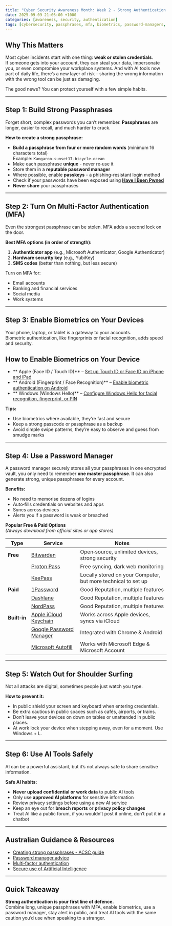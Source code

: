 ```yaml
---
title: "Cyber Security Awareness Month: Week 2 - Strong Authentication & Safe AI Use"
date: 2025-09-09 21:05:00 +1000
categories: [awareness, security, authentication]
tags: [cybersecurity, passphrases, mfa, biometrics, password-managers, ai-safety, awareness-month]
---
```



## Why This Matters
Most cyber incidents start with one thing: **weak or stolen credentials**.  
If someone gets into your account, they can steal your data, impersonate you, or even compromise your workplace systems. And with AI tools now part of daily life, there’s a new layer of risk - sharing the wrong information with the wrong tool can be just as damaging.

The good news? You can protect yourself with a few simple habits.

---

## Step 1: Build Strong Passphrases
Forget short, complex passwords you can’t remember. **Passphrases** are longer, easier to recall, and much harder to crack.

**How to create a strong passphrase:**
- **Build a passphrase from four or more random words** (minimum 16 characters total)  
  Example: `Kangaroo-sunset17-bicycle-ocean`
- Make each passphrase **unique** - never re‑use it
- Store them in a **reputable password manager**
- Where possible, enable **passkeys** - a phishing-resistant login method
- Check if your passwords have been exposed using **[Have I Been Pwned](https://haveibeenpwned.com/)**
- **Never share** your passphrases

---

## Step 2: Turn On Multi‑Factor Authentication (MFA)
Even the strongest passphrase can be stolen. MFA adds a second lock on the door.

**Best MFA options (in order of strength):**
1. **Authenticator app** (e.g., Microsoft Authenticator, Google Authenticator)  
2. **Hardware security key** (e.g., YubiKey)  
3. **SMS codes** (better than nothing, but less secure)

Turn on MFA for:
- Email accounts
- Banking and financial services
- Social media
- Work systems

---

## Step 3: Enable Biometrics on Your Devices
Your phone, laptop, or tablet is a gateway to your accounts.  
Biometric authentication, like fingerprints or facial recognition, adds speed and security.

## How to Enable Biometrics on Your Device

- ** Apple (Face ID / Touch ID)** – [Set up Touch ID or Face ID on iPhone and iPad](https://support.apple.com/guide/iphone/set-up-touch-id-iph672384a0b/ios)  
- ** Android (Fingerprint / Face Recognition)** – [Enable biometric authentication on Android](https://support.google.com/android/thread/130278667/how-can-i-enable-fingerprint-function?hl=en)  
- ** Windows (Windows Hello)** – [Configure Windows Hello for facial recognition, fingerprint, or PIN](https://support.microsoft.com/en-us/windows/configure-windows-hello-dae28983-8242-bb2a-d3d1-87c9d265a5f0)  


**Tips:**
- Use biometrics where available, they’re fast and secure
- Keep a strong passcode or passphrase as a backup
- Avoid simple swipe patterns, they’re easy to observe and guess from smudge marks

---

## Step 4: Use a Password Manager
A password manager securely stores all your passphrases in one encrypted vault, you only need to remember **one master passphrase**. It can also generate strong, unique passphrases for every account.

**Benefits:**
- No need to memorise dozens of logins
- Auto‑fills credentials on websites and apps
- Syncs across devices
- Alerts you if a password is weak or breached

**Popular Free & Paid Options**  
*(Always download from official sites or app stores)*

| Type | Service | Notes |
|------|---------|-------|
| **Free** | [Bitwarden](https://bitwarden.com/) | Open‑source, unlimited devices, strong security |
|  | [Proton Pass](https://proton.me/pass) | Free syncing, dark web monitoring |
|  | [KeePass](https://keepass.info/) | Locally stored on your Computer, but more technical to set up |
| **Paid** | [1Password](https://1password.com/) | Good Reputation, multiple features |
|  | [Dashlane](https://www.dashlane.com/) | Good Reputation, multiple features |
|  | [NordPass](https://nordpass.com/) | Good Reputation, multiple features |
| **Built‑in** | [Apple iCloud Keychain](https://support.apple.com/en-us/109016) | Works across Apple devices, syncs via iCloud |
|  | [Google Password Manager](https://passwords.google.com/) | Integrated with Chrome & Android |
|  | [Microsoft Autofill](https://www.microsoft.com/en-us/edge/features/autofill) | Works with Microsoft Edge & Microsoft Account |

---

## Step 5: Watch Out for Shoulder Surfing
Not all attacks are digital, sometimes people just watch you type.

**How to prevent it:**
- In public shield your screen and keyboard when entering credentials.  
- Be extra cautious in public spaces such as cafés, airports, or trains.  
- Don’t leave your devices on down on tables or unattended in public places.
- At work lock your device when stepping away, even for a moment. Use Windows + L.

---

## Step 6: Use AI Tools Safely
AI can be a powerful assistant, but it’s not always safe to share sensitive information.

**Safe AI habits:**
- **Never upload confidential or work data** to public AI tools
- Only use **approved AI platforms** for sensitive information
- Review privacy settings before using a new AI service
- Keep an eye out for **breach reports** or **privacy policy changes**
- Treat AI like a public forum, if you wouldn’t post it online, don’t put it in a chatbot

---

## Australian Guidance & Resources
- [Creating strong passphrases - ACSC guide](https://www.cyber.gov.au/acsc/view-all-content/publications/creating-strong-passphrases)  
- [Password manager advice](https://www.cyber.gov.au/acsc/view-all-content/publications/password-managers)  
- [Multi‑factor authentication](https://www.cyber.gov.au/acsc/view-all-content/publications/multi-factor-authentication)  
- [Secure use of Artificial Intelligence](https://www.cyber.gov.au/acsc/view-all-content/publications/secure-use-artificial-intelligence)  

---

## Quick Takeaway
**Strong authentication is your first line of defence.**  
Combine long, unique passphrases with MFA, enable biometrics, use a password manager, stay alert in public, and treat AI tools with the same caution you’d use when speaking to a stranger.
